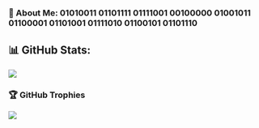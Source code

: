 ### 💫 About Me: 01010011 01101111 01111001 00100000 01001011 01100001 01101001 01111010 01100101 01101110

## 📊 GitHub Stats:
![](https://github-readme-stats.vercel.app/api?username=ByKaizen&theme=shadow_green&hide_border=false&include_all_commits=false&count_private=false)<br/>
<!--![](https://github-readme-streak-stats.herokuapp.com/?user=ByKaizen&theme=shadow_green&hide_border=false)<br/>-->

### 🏆 GitHub Trophies
![](https://github-profile-trophy.vercel.app/?username=ByKaizen&theme=shadow_green&no-frame=false&no-bg=true&margin-w=4)
